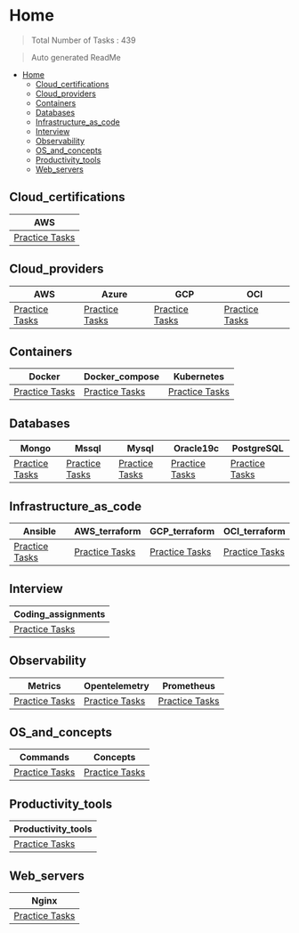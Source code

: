 # Home 

> Total Number of Tasks :      439

> Auto generated ReadMe

- [Home](#home)
  - [Cloud\_certifications](#cloud_certifications)
  - [Cloud\_providers](#cloud_providers)
  - [Containers](#containers)
  - [Databases](#databases)
  - [Infrastructure\_as\_code](#infrastructure_as_code)
  - [Interview](#interview)
  - [Observability](#observability)
  - [OS\_and\_concepts](#os_and_concepts)
  - [Productivity\_tools](#productivity_tools)
  - [Web\_servers](#web_servers)

## Cloud_certifications

| AWS                                             |
| ----------------------------------------------- |
| [Practice Tasks](home/cloud_certifications/aws) |

## Cloud_providers

| AWS                                        | Azure                                        | GCP                                        | OCI                                        |
| ------------------------------------------ | -------------------------------------------- | ------------------------------------------ | ------------------------------------------ |
| [Practice Tasks](home/cloud_providers/aws) | [Practice Tasks](home/cloud_providers/azure) | [Practice Tasks](home/cloud_providers/gcp) | [Practice Tasks](home/cloud_providers/oci) |

## Containers

| Docker                                   | Docker_compose                                   | Kubernetes                                   |
| ---------------------------------------- | ------------------------------------------------ | -------------------------------------------- |
| [Practice Tasks](home/containers/docker) | [Practice Tasks](home/containers/docker_compose) | [Practice Tasks](home/containers/kubernetes) |

## Databases

| Mongo                                  | Mssql                                  | Mysql                                  | Oracle19c                                  | PostgreSQL                                  |
| -------------------------------------- | -------------------------------------- | -------------------------------------- | ------------------------------------------ | ------------------------------------------- |
| [Practice Tasks](home/databases/mongo) | [Practice Tasks](home/databases/mssql) | [Practice Tasks](home/databases/mysql) | [Practice Tasks](home/databases/oracle19c) | [Practice Tasks](home/databases/postgreSQL) |

## Infrastructure_as_code

| Ansible                                               | AWS_terraform                                               | GCP_terraform                                               | OCI_terraform                                               |
| ----------------------------------------------------- | ----------------------------------------------------------- | ----------------------------------------------------------- | ----------------------------------------------------------- |
| [Practice Tasks](home/infrastructure_as_code/ansible) | [Practice Tasks](home/infrastructure_as_code/terraform/aws) | [Practice Tasks](home/infrastructure_as_code/terraform/gcp) | [Practice Tasks](home/infrastructure_as_code/terraform/oci) |

## Interview

| Coding_assignments                                  |
| --------------------------------------------------- |
| [Practice Tasks](home/interview/coding_assignments) |

## Observability

| Metrics                                      | Opentelemetry                                      | Prometheus                                      |
| -------------------------------------------- | -------------------------------------------------- | ----------------------------------------------- |
| [Practice Tasks](home/observability/metrics) | [Practice Tasks](home/observability/opentelemetry) | [Practice Tasks](home/observability/prometheus) |

## OS_and_concepts

| Commands                                        | Concepts                                        |
| ----------------------------------------------- | ----------------------------------------------- |
| [Practice Tasks](home/os_and_concepts/commands) | [Practice Tasks](home/os_and_concepts/concepts) |

## Productivity_tools

| Productivity_tools                        |
| ----------------------------------------- |
| [Practice Tasks](home/productivity_tools) |

## Web_servers

| Nginx                                    |
| ---------------------------------------- |
| [Practice Tasks](home/web_servers/nginx) |

